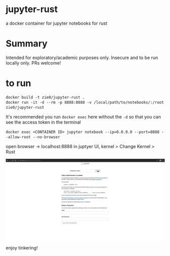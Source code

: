 # jupyter-rust
a docker container for jupyter notebooks for rust

# Summary

Intended for exploratory/academic purposes only. Insecure and to be run locally only. PRs welcome!

# to run

```
docker build -t zie0/jupyter-rust .
docker run -it -d --rm -p 8888:8888 -v /local/path/to/notebooks/:/root zie0/jupyter-rust
```

It's recommended you run `docker exec` here without the `-d` so that you can see the access token in the terminal
```
docker exec <CONTAINER ID> jupyter notebook --ip=0.0.0.0 --port=8888 --allow-root --no-browser
```

open browser -> localhost:8888
in juptyer UI, kernel > Change Kernel > Rust

![](jupyter-rust_helloWorld.gif)

enjoy tinkering!
